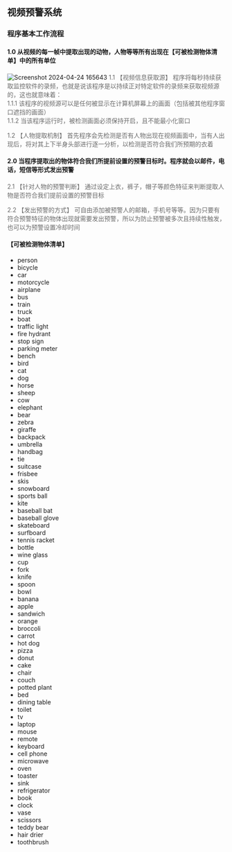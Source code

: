 ## 视频预警系统

### 程序基本工作流程

#### 1.0 从视频的每一帧中提取出现的动物，人物等等所有出现在【可被检测物体清单】中的所有单位
![Screenshot 2024-04-24 165643](https://github.com/haoxiang-xu/CCTV-object-alerts/assets/59581718/89cab28c-645e-4884-a519-b9d3ef0ee24b)
<span style="opacity: 0.64">1.1 【视频信息获取源】 程序将每秒持续获取监控软件的录频，也就是说该程序是以持续正对特定软件的录频来获取视频源的，这也就意味着：</span><br>
<span style="opacity: 0.64">1.1.1 该程序的视频源可以是任何被显示在计算机屏幕上的画面（包括被其他程序窗口遮挡的画面）</span><br>
<span style="opacity: 0.64">1.1.2 当该程序运行时，被检测画面必须保持开启，且不能最小化窗口</span>

<span style="opacity: 0.64">1.2 【人物提取机制】 首先程序会先检测是否有人物出现在视频画面中，当有人出现后，将对其上下半身头部进行逐一分析，以检测是否符合我们所预期的衣着</span>

#### 2.0 当程序提取出的物体符合我们所提前设置的预警目标时。程序就会以邮件，电话，短信等形式发出预警</span>

<span style="opacity: 0.64">2.1 【针对人物的预警判断】 通过设定上衣，裤子，帽子等颜色特征来判断提取人物是否符合我们提前设置的预警目标</span>

<span style="opacity: 0.64">2.2 【发出预警的方式】 可自由添加被预警人的邮箱，手机号等等。因为只要有符合预警特征的物体出现就需要发出预警，所以为防止预警被多次且持续性触发，也可以为预警设置冷却时间</span>

#### 【可被检测物体清单】

- person
- bicycle
- car
- motorcycle
- airplane
- bus
- train
- truck
- boat
- traffic light
- fire hydrant
- stop sign
- parking meter
- bench
- bird
- cat
- dog
- horse
- sheep
- cow
- elephant
- bear
- zebra
- giraffe
- backpack
- umbrella
- handbag
- tie
- suitcase
- frisbee
- skis
- snowboard
- sports ball
- kite
- baseball bat
- baseball glove
- skateboard
- surfboard
- tennis racket
- bottle
- wine glass
- cup
- fork
- knife
- spoon
- bowl
- banana
- apple
- sandwich
- orange
- broccoli
- carrot
- hot dog
- pizza
- donut
- cake
- chair
- couch
- potted plant
- bed
- dining table
- toilet
- tv
- laptop
- mouse
- remote
- keyboard
- cell phone
- microwave
- oven
- toaster
- sink
- refrigerator
- book
- clock
- vase
- scissors
- teddy bear
- hair drier
- toothbrush
